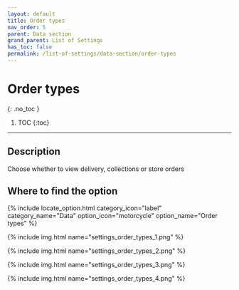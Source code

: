 ```yaml
---
layout: default
title: Order types
nav_order: 5
parent: Data section
grand_parent: List of Settings
has_toc: false
permalink: /list-of-settings/data-section/order-types
---
```


# Order types
{: .no_toc }

1. TOC
{:toc}

---

## Description
Choose whether to view delivery, collections or store orders

## Where to find the option
{% include locate_option.html category_icon="label" category_name="Data" option_icon="motorcycle" option_name="Order types" %}

{% include img.html name="settings_order_types_1.png" %}

{% include img.html name="settings_order_types_2.png" %}

{% include img.html name="settings_order_types_3.png" %}

{% include img.html name="settings_order_types_4.png" %}
